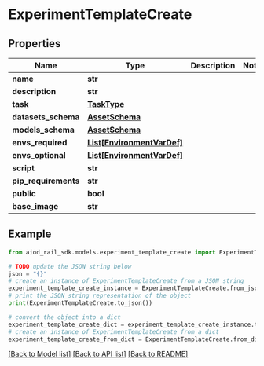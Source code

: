 # ExperimentTemplateCreate


## Properties

Name | Type | Description | Notes
------------ | ------------- | ------------- | -------------
**name** | **str** |  | 
**description** | **str** |  | 
**task** | [**TaskType**](TaskType.md) |  | 
**datasets_schema** | [**AssetSchema**](AssetSchema.md) |  | 
**models_schema** | [**AssetSchema**](AssetSchema.md) |  | 
**envs_required** | [**List[EnvironmentVarDef]**](EnvironmentVarDef.md) |  | 
**envs_optional** | [**List[EnvironmentVarDef]**](EnvironmentVarDef.md) |  | 
**script** | **str** |  | 
**pip_requirements** | **str** |  | 
**public** | **bool** |  | 
**base_image** | **str** |  | 

## Example

```python
from aiod_rail_sdk.models.experiment_template_create import ExperimentTemplateCreate

# TODO update the JSON string below
json = "{}"
# create an instance of ExperimentTemplateCreate from a JSON string
experiment_template_create_instance = ExperimentTemplateCreate.from_json(json)
# print the JSON string representation of the object
print(ExperimentTemplateCreate.to_json())

# convert the object into a dict
experiment_template_create_dict = experiment_template_create_instance.to_dict()
# create an instance of ExperimentTemplateCreate from a dict
experiment_template_create_from_dict = ExperimentTemplateCreate.from_dict(experiment_template_create_dict)
```
[[Back to Model list]](../README.md#documentation-for-models) [[Back to API list]](../README.md#documentation-for-api-endpoints) [[Back to README]](../README.md)


